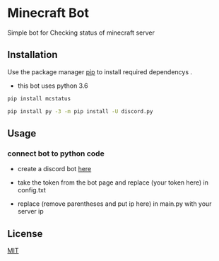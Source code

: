 # Minecraft Bot

Simple bot for Checking status of minecraft server

## Installation

Use the package manager [pip](https://pip.pypa.io/en/stable/) to install required dependencys .
- this bot uses python 3.6
```bash
pip install mcstatus 
```
```bash
pip install py -3 -m pip install -U discord.py
```

## Usage

### connect bot to python code
- create a discord bot [here](https://discordapp.com/developers/applications)
- take the token from the bot page and replace (your token here) in config.txt

- replace (remove parentheses and put ip here) in main.py with your server ip 




## License
[MIT](https://choosealicense.com/licenses/mit/)
